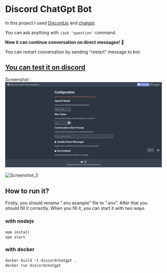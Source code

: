 # Discord ChatGpt Bot

In this project I used [DiscordJs](https://github.com/discordjs/discord.js) and [chatgpt](https://github.com/transitive-bullshit/chatgpt-api).

You can ask anything with ```/ask 'question'``` command.

**Now it can continue conversation on direct messages! :tada:**

You can restart conversation by sending "restart" message to bot.

## [You can test it on discord](https://discord.gg/VP9xS6u3)

Screenshot : 
![Screenshot_1](https://raw.githubusercontent.com/onury5506/Discord-ChatGPT-Bot/master/screen_shot/Screenshot_1.jpg)

![Screenshot_3](https://raw.githubusercontent.com/onury5506/Discord-ChatGPT-Bot/master/screen_shot/Screenshot_3.jpg)

## How to run it?

Firstly, you should rename ".env.example" file to ".env".
After that you should fill it correctly.
When you fill it, you can start it with two ways.
### with nodejs

```
npm install
npm start
```

### with docker
```
docker build -t discordchatgpt .
docker run discordchatgpt
```
